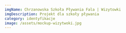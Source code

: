 ```yaml
---
imgName: Chrzanowska Szkoła Pływania Fala | Wizytowki
imgDescription: Projekt dla szkoły pływania
category: identyfikacje
image: /assets/mockup-wizytwoki.jpg
---
```

